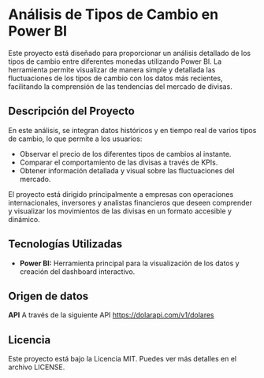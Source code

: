 # Análisis de Tipos de Cambio en Power BI

Este proyecto está diseñado para proporcionar un análisis detallado de los tipos de cambio entre diferentes monedas utilizando Power BI. La herramienta permite visualizar de manera simple y detallada las fluctuaciones de los tipos de cambio con los datos más recientes, facilitando la comprensión de las tendencias del mercado de divisas.

## Descripción del Proyecto

En este análisis, se integran datos históricos y en tiempo real de varios tipos de cambio, lo que permite a los usuarios:

- Observar el precio de los diferentes tipos de cambios al instante.
- Comparar el comportamiento de las divisas a través de KPIs.
- Obtener información detallada y visual sobre las fluctuaciones del mercado.

El proyecto está dirigido principalmente a empresas con operaciones internacionales, inversores y analistas financieros que deseen comprender y visualizar los movimientos de las divisas en un formato accesible y dinámico.


## Tecnologías Utilizadas

- **Power BI:** Herramienta principal para la visualización de los datos y creación del dashboard interactivo.

## Origen de datos

**API** A través de la siguiente API https://dolarapi.com/v1/dolares

## Licencia

Este proyecto está bajo la Licencia MIT. Puedes ver más detalles en el archivo LICENSE.
